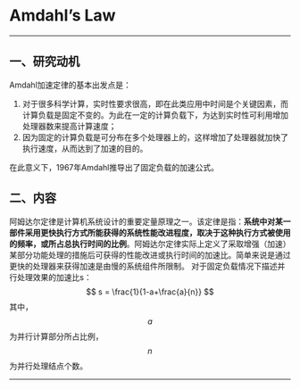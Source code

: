 # Amdahl’s Law

---

## 一、研究动机
Amdahl加速定律的基本出发点是：

1. 对于很多科学计算，实时性要求很高，即在此类应用中时间是个关键因素，而计算负载是固定不变的。为此在一定的计算负载下，为达到实时性可利用增加处理器数来提高计算速度；
2. 因为固定的计算负载是可分布在多个处理器上的，这样增加了处理器就加快了执行速度，从而达到了加速的目的。

在此意义下，1967年Amdahl推导出了固定负载的加速公式。

## 二、内容
阿姆达尔定律是计算机系统设计的重要定量原理之一。该定律是指：**系统中对某一部件采用更快执行方式所能获得的系统性能改进程度，取决于这种执行方式被使用的频率，或所占总执行时间的比例**。阿姆达尔定律实际上定义了采取增强（加速）某部分功能处理的措施后可获得的性能改进或执行时间的加速比。简单来说是通过更快的处理器来获得加速是由慢的系统组件所限制。
对于固定负载情况下描述并行处理效果的加速比s：
$$
s = \frac{1}{1-a+\frac{a}{n}}
$$
其中，$$a$$ 为并行计算部分所占比例，$$n$$ 为并行处理结点个数。

---



